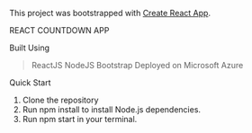 This project was bootstrapped with [Create React App](https://github.com/facebookincubator/create-react-app).

REACT COUNTDOWN APP

Built Using
>ReactJS
>NodeJS
>Bootstrap
>Deployed on Microsoft Azure


Quick Start
1. Clone the repository
2. Run npm install to install Node.js dependencies.
3. Run npm start in your terminal.
